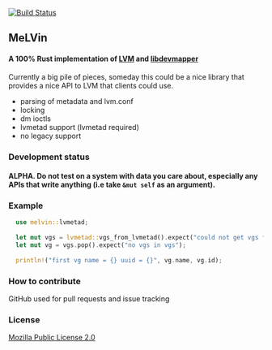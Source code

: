 [![Build Status](https://travis-ci.org/agrover/melvin.svg?branch=master)](https://travis-ci.org/agrover/melvin)

## MeLVin

#### A 100% Rust implementation of [LVM](https://www.sourceware.org/lvm2/) and [libdevmapper](https://www.sourceware.org/dm/)

Currently a big pile of pieces, someday this could be a nice library
that provides a nice API to LVM that clients could use.

* parsing of metadata and lvm.conf
* locking
* dm ioctls
* lvmetad support (lvmetad required)
* no legacy support

### Development status

#### ALPHA. Do not test on a system with data you care about, especially any APIs that write anything (i.e take `&mut self` as an argument).

### Example

```rust
  use melvin::lvmetad;
  
  let mut vgs = lvmetad::vgs_from_lvmetad().expect("could not get vgs from lvmetad"); 
  let mut vg = vgs.pop().expect("no vgs in vgs");
  
  println!("first vg name = {} uuid = {}", vg.name, vg.id);
```

### How to contribute

GitHub used for pull requests and issue tracking

### License

[Mozilla Public License 2.0](https://www.mozilla.org/MPL/2.0/FAQ.html)
